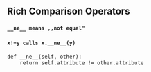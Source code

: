 ## Rich Comparison Operators
#### `__ne__ means ,,not equal"`
#### `x!=y calls x.__ne__(y)`

```
def __ne__(self, other):
    return self.attribute != other.attribute
```
